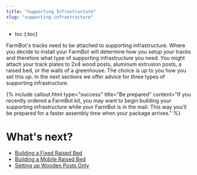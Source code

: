 ```yaml
---
title: "Supporting Infrastructure"
slug: "supporting-infrastructure"
---
```


* toc
{:toc}

FarmBot's tracks need to be attached to supporting infrastructure. Where you decide to install your FarmBot will determine how you setup your tracks and therefore what type of supporting infrastructure you need. You might attach your track plates to 2x4 wood posts, aluminum extrusion posts, a raised bed, or the walls of a greenhouse. The choice is up to you how you set this up. In the next sections we offer advice for three types of supporting infrastructure.

{%
include callout.html
type="success"
title="Be prepared"
content="If you recently ordered a FarmBot kit, you may want to begin building your supporting infrastructure while your FarmBot is in the mail. This way you'll be prepared for a faster assembly time when your package arrives."
%}


# What's next?

 * [Building a Fixed Raised Bed](supporting-infrastructure/building-a-raised-bed.md)
 * [Building a Mobile Raised Bed](supporting-infrastructure/building-a-mobile-raised-bed.md)
 * [Setting up Wooden Posts Only](supporting-infrastructure/setting-up-wooden-posts-only.md)
